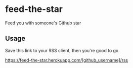 # feed-the-star

Feed you with someone's Github star

## Usage

Save this link to your RSS client, then you're good to go.

https://feed-the-star.herokuapp.com/[github_username]/rss

